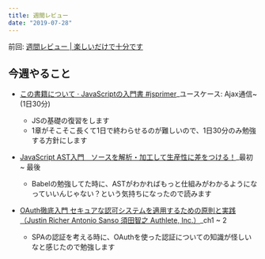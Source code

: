 ```yaml
---
title: 週間レビュー
date: "2019-07-28"
---
```


前回: [週間レビュー | 楽しいだけで十分です](https://yinm.info/20190721/)

## 今週やること
- [この書籍について · JavaScriptの入門書 #jsprimer](https://jsprimer.net/)_ユースケース: Ajax通信~ (1日30分) 
  - JSの基礎の復習をします
  - 1章がそこそこ長くて1日で終わらせるのが難しいので、1日30分のみ勉強する方針にします

- [JavaScript AST入門　ソースを解析・加工して生産性に差をつける！](https://nextpublishing.jp/book/9728.html)_最初 ~ 最後
  - Babelの勉強してた時に、ASTがわかればもっと仕組みがわかるようになっていいんじゃない？という気持ちになったので読みます

- [OAuth徹底入門 セキュアな認可システムを適用するための原則と実践（Justin Richer Antonio Sanso 須田智之 Authlete, Inc.）](https://www.shoeisha.co.jp/book/detail/9784798159294)_ch1 ~ 2
  - SPAの認証を考える時に、OAuthを使った認証についての知識が怪しいなと感じたので勉強します


